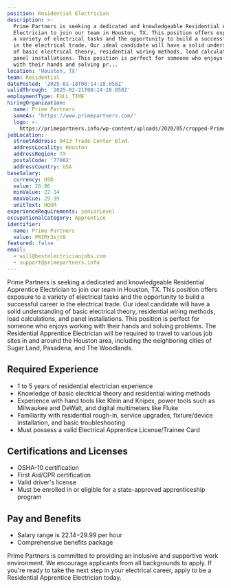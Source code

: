 ```yaml
---
position: Residential Electrician
description: >-
  Prime Partners is seeking a dedicated and knowledgeable Residential Apprentice
  Electrician to join our team in Houston, TX. This position offers exposure to
  a variety of electrical tasks and the opportunity to build a successful career
  in the electrical trade. Our ideal candidate will have a solid understanding
  of basic electrical theory, residential wiring methods, load calculations, and
  panel installations. This position is perfect for someone who enjoys working
  with their hands and solving pr...
location: 'Houston, TX'
team: Residential
datePosted: '2025-01-18T08:14:28.058Z'
validThrough: '2025-02-21T08:14:28.058Z'
employmentType: FULL_TIME
hiringOrganization:
  name: Prime Partners
  sameAs: 'https://www.primepartners.com/'
  logo: >-
    https://primepartners.info/wp-content/uploads/2020/05/cropped-Prime-Partners-Logo-NO-BG-1.png
jobLocation:
  streetAddress: 9413 Trade Center Blvd.
  addressLocality: Houston
  addressRegion: TX
  postalCode: '77002'
  addressCountry: USA
baseSalary:
  currency: USD
  value: 26.06
  minValue: 22.14
  maxValue: 29.99
  unitText: HOUR
experienceRequirements: seniorLevel
occupationalCategory: Apprentice
identifier:
  name: Prime Partners
  value: PRIMr3sjt0
featured: false
email:
  - will@bestelectricianjobs.com
  - support@primepartners.info
---
```




Prime Partners is seeking a dedicated and knowledgeable Residential Apprentice Electrician to join our team in Houston, TX. This position offers exposure to a variety of electrical tasks and the opportunity to build a successful career in the electrical trade. Our ideal candidate will have a solid understanding of basic electrical theory, residential wiring methods, load calculations, and panel installations. This position is perfect for someone who enjoys working with their hands and solving problems. The Residential Apprentice Electrician will be required to travel to various job sites in and around the Houston area, including the neighboring cities of Sugar Land, Pasadena, and The Woodlands.

## Required Experience 

- 1 to 5 years of residential electrician experience 
- Knowledge of basic electrical theory and residential wiring methods 
- Experience with hand tools like Klein and Knipex, power tools such as Milwaukee and DeWalt, and digital multimeters like Fluke 
- Familiarity with residential rough-in, service upgrades, fixture/device installation, and basic troubleshooting 
- Must possess a valid Electrical Apprentice License/Trainee Card 

## Certifications and Licenses 

- OSHA-10 certification 
- First Aid/CPR certification 
- Valid driver's license 
- Must be enrolled in or eligible for a state-approved apprenticeship program 

## Pay and Benefits 

- Salary range is $22.14-$29.99 per hour 
- Comprehensive benefits package 

Prime Partners is committed to providing an inclusive and supportive work environment. We encourage applicants from all backgrounds to apply. If you're ready to take the next step in your electrical career, apply to be a Residential Apprentice Electrician today.
